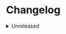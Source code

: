 # Changelog

<details>
<summary>Unreleased</summary>

### BREAKING CHANGES

### New features

- Added `\BSP\TokenGenerator\Token`
- Added `\BSP\TokenGenerator\TokenGenerator::generate`

### Bugfixes

</details>
